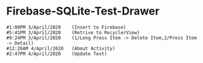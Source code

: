 # Firebase-SQLite-Test-Drawer 
	#1:00PM 3/April/2020	(Insert to Firebase)
	#5:41PM 3/April/2020	(Retrive to RecyclerView)
	#9:24PM 3/April/2020	(1/Long Press Item -> Delete Item,2/Press Item -> Detail)
	#12:26AM 4/April/2020	(About Activity)
	#2:47PM 4/April/2020	(Update Text)
	
	
